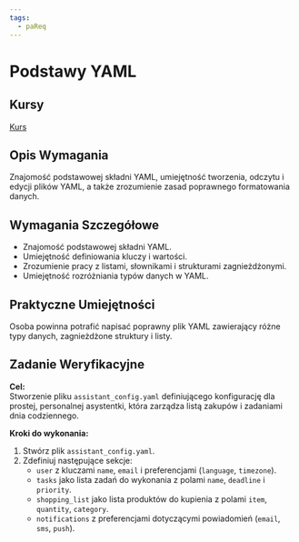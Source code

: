 ```yaml
---
tags:
  - paReq
---
```


# Podstawy YAML

## Kursy

[Kurs](https://blog.askomputer.pl/co-to-jest-yaml/)

## Opis Wymagania

Znajomość podstawowej składni YAML, umiejętność tworzenia, odczytu i edycji plików YAML, a także zrozumienie zasad poprawnego formatowania danych.

## Wymagania Szczegółowe

- Znajomość podstawowej składni YAML.
- Umiejętność definiowania kluczy i wartości.
- Zrozumienie pracy z listami, słownikami i strukturami zagnieżdżonymi.
- Umiejętność rozróżniania typów danych w YAML.

## Praktyczne Umiejętności

Osoba powinna potrafić napisać poprawny plik YAML zawierający różne typy danych, zagnieżdżone struktury i listy.

## Zadanie Weryfikacyjne

**Cel:**  
Stworzenie pliku `assistant_config.yaml` definiującego konfigurację dla prostej, personalnej asystentki, która zarządza listą zakupów i zadaniami dnia codziennego.

**Kroki do wykonania:**  

1. Stwórz plik `assistant_config.yaml`.  
2. Zdefiniuj następujące sekcje:
   - `user` z kluczami `name`, `email` i preferencjami (`language`, `timezone`).  
   - `tasks` jako lista zadań do wykonania z polami `name`, `deadline` i `priority`.  
   - `shopping_list` jako lista produktów do kupienia z polami `item`, `quantity`, `category`.  
   - `notifications` z preferencjami dotyczącymi powiadomień (`email`, `sms`, `push`).
